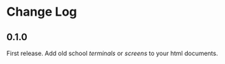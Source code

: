 # Change Log

## 0.1.0

First release. Add old school *terminals* or *screens* to your html documents.
